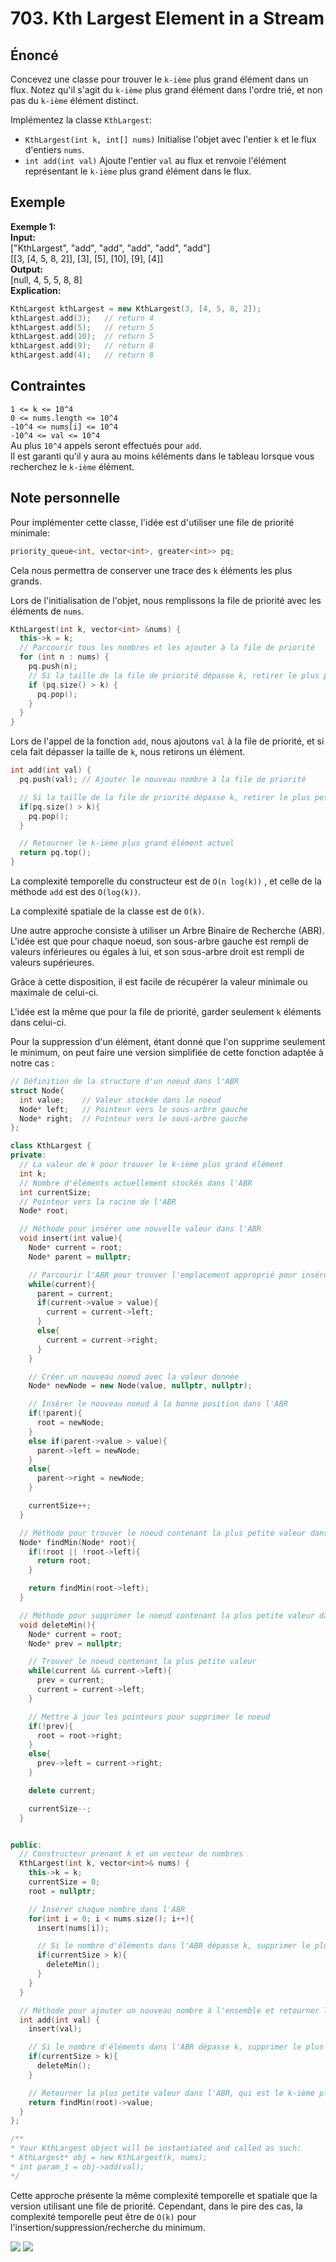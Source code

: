 # 703. Kth Largest Element in a Stream

## Énoncé

Concevez une classe pour trouver le `k-ième` plus grand élément dans un flux. Notez qu'il s'agit du `k-ième` plus grand élément dans l'ordre trié, et non pas du `k-ième` élément distinct.

Implémentez la classe `KthLargest`:

- `KthLargest(int k, int[] nums)` Initialise l'objet avec l'entier `k` et le flux d'entiers `nums`.
- `int add(int val)` Ajoute l'entier `val` au flux et renvoie l'élément représentant le `k-ième` plus grand élément dans le flux.

## Exemple

**Exemple 1:**  
**Input:**  
["KthLargest", "add", "add", "add", "add", "add"]  
[[3, [4, 5, 8, 2]], [3], [5], [10], [9], [4]]  
**Output:**  
[null, 4, 5, 5, 8, 8]  
**Explication:**

```cpp
KthLargest kthLargest = new KthLargest(3, [4, 5, 8, 2]);
kthLargest.add(3);   // return 4
kthLargest.add(5);   // return 5
kthLargest.add(10);  // return 5
kthLargest.add(9);   // return 8
kthLargest.add(4);   // return 8
```

## Contraintes

`1 <= k <= 10^4`  
`0 <= nums.length <= 10^4`  
`-10^4 <= nums[i] <= 10^4`  
`-10^4 <= val <= 10^4`  
Au plus `10^4` appels seront effectués pour `add`.  
Il est garanti qu'il y aura au moins `k`éléments dans le tableau lorsque vous recherchez le `k-ième` élément.

## Note personnelle

Pour implémenter cette classe, l'idée est d'utiliser une file de priorité minimale:

```cpp
priority_queue<int, vector<int>, greater<int>> pq;
```

Cela nous permettra de conserver une trace des `k` éléments les plus grands.

Lors de l'initialisation de l'objet, nous remplissons la file de priorité avec les éléments de `nums`.

```cpp
KthLargest(int k, vector<int> &nums) {
  this->k = k;
  // Parcourir tous les nombres et les ajouter à la file de priorité
  for (int n : nums) {
    pq.push(n);
    // Si la taille de la file de priorité dépasse k, retirer le plus petit élément
    if (pq.size() > k) {
      pq.pop();
    }
  }
}
```

Lors de l'appel de la fonction `add`, nous ajoutons `val` à la file de priorité, et si cela fait dépasser la taille de `k`, nous retirons un élément.

```cpp
int add(int val) {
  pq.push(val); // Ajouter le nouveau nombre à la file de priorité

  // Si la taille de la file de priorité dépasse k, retirer le plus petit élément
  if(pq.size() > k){
    pq.pop();
  }

  // Retourner le k-ième plus grand élément actuel
  return pq.top();
}
```

La complexité temporelle du constructeur est de `O(n log(k))` , et celle de la méthode `add` est des `O(log(k))`.

La complexité spatiale de la classe est de `O(k)`.

Une autre approche consiste à utiliser un Arbre Binaire de Recherche (ABR). L'idée est que pour chaque noeud, son sous-arbre gauche est rempli de valeurs inférieures ou égales à lui, et son sous-arbre droit est rempli de valeurs supérieures.

Grâce à cette disposition, il est facile de récupérer la valeur minimale ou maximale de celui-ci.

L'idée est la même que pour la file de priorité, garder seulement `k` éléments dans celui-ci.

Pour la suppression d'un élément, étant donné que l'on supprime seulement le minimum, on peut faire une version simplifiée de cette fonction adaptée à notre cas :

```cpp
// Définition de la structure d'un noeud dans l'ABR
struct Node{
  int value;    // Valeur stockée dans le noeud
  Node* left;   // Pointeur vers le sous-arbre gauche
  Node* right;  // Pointeur vers le sous-arbre gauche
};

class KthLargest {
private:
  // La valeur de k pour trouver le k-ième plus grand élément
  int k;
  // Nombre d'éléments actuellement stockés dans l'ABR
  int currentSize;
  // Pointeur vers la racine de l'ABR
  Node* root;

  // Méthode pour insérer une nouvelle valeur dans l'ABR
  void insert(int value){
    Node* current = root;
    Node* parent = nullptr;

    // Parcourir l'ABR pour trouver l'emplacement approprié pour insérer la nouvelle valeur
    while(current){
      parent = current;
      if(current->value > value){
        current = current->left;
      }
      else{
        current = current->right;
      }
    }

    // Créer un nouveau noeud avec la valeur donnée
    Node* newNode = new Node(value, nullptr, nullptr);

    // Insérer le nouveau noeud à la bonne position dans l'ABR
    if(!parent){
      root = newNode;
    }
    else if(parent->value > value){
      parent->left = newNode;
    }
    else{
      parent->right = newNode;
    }

    currentSize++;
  }

  // Méthode pour trouver le noeud contenant la plus petite valeur dans un sous-arbre donné
  Node* findMin(Node* root){
    if(!root || !root->left){
      return root;
    }

    return findMin(root->left);
  }

  // Méthode pour supprimer le noeud contenant la plus petite valeur dans l'ABR
  void deleteMin(){
    Node* current = root;
    Node* prev = nullptr;

    // Trouver le noeud contenant la plus petite valeur
    while(current && current->left){
      prev = current;
      current = current->left;
    }

    // Mettre à jour les pointeurs pour supprimer le noeud
    if(!prev){
      root = root->right;
    }
    else{
      prev->left = current->right;
    }

    delete current;

    currentSize--;
  }


public:
  // Constructeur prenant k et un vecteur de nombres
  KthLargest(int k, vector<int>& nums) {
    this->k = k;
    currentSize = 0;
    root = nullptr;

    // Insérer chaque nombre dans l'ABR
    for(int i = 0; i < nums.size(); i++){
      insert(nums[i]);

      // Si le nombre d'éléments dans l'ABR dépasse k, supprimer le plus petit élément
      if(currentSize > k){
        deleteMin();
      }
    }
  }

  // Méthode pour ajouter un nouveau nombre à l'ensemble et retourner le k-ième plus grand élément actuel
  int add(int val) {
    insert(val);

    // Si le nombre d'éléments dans l'ABR dépasse k, supprimer le plus petit élément
    if(currentSize > k){
      deleteMin();
    }

    // Retourner la plus petite valeur dans l'ABR, qui est le k-ième plus grand élément
    return findMin(root)->value;
  }
};

/**
* Your KthLargest object will be instantiated and called as such:
* KthLargest* obj = new KthLargest(k, nums);
* int param_1 = obj->add(val);
*/
```

Cette approche présente la même complexité temporelle et spatiale que la version utilisant une file de priorité. Cependant, dans le pire des cas, la complexité temporelle peut être de `O(k)` pour l'insertion/suppression/recherche du minimum.

<img src="./imgs/runtime.png"/>
<img src="./imgs/memory.png"/>
